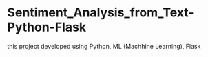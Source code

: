 # Sentiment_Analysis_from_Text-Python-Flask
this project developed using Python, ML (Machhine Learning), Flask
